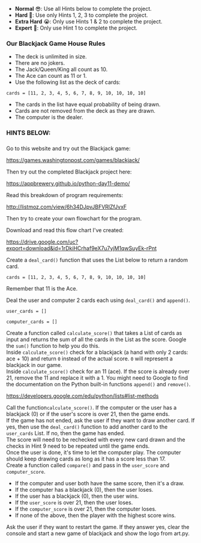
- **Normal** 😎: Use all Hints below to complete the project.
- **Hard** 🤔: Use only Hints 1, 2, 3 to complete the project.
- **Extra Hard** 😭: Only use Hints 1 & 2 to complete the project.
- **Expert** 🤯: Only use Hint 1 to complete the project.

### Our Blackjack Game House Rules

- The deck is unlimited in size.
- There are no jokers. 
- The Jack/Queen/King all count as 10.
- The Ace can count as 11 or 1.
- Use the following list as the deck of cards:

`cards = [11, 2, 3, 4, 5, 6, 7, 8, 9, 10, 10, 10, 10]`
- The cards in the list have equal probability of being drawn.
- Cards are not removed from the deck as they are drawn.
- The computer is the dealer.

### HINTS BELOW:
###
###
###
###
###
<div class="hint" title="Hint 1">
  Go to this website and try out the Blackjack game: 

https://games.washingtonpost.com/games/blackjack/

Then try out the completed Blackjack project here: 

https://appbrewery.github.io/python-day11-demo/
</div>

<div class="hint" title="Hint 2">
Read this breakdown of program requirements: 

http://listmoz.com/view/6h34DJpvJBFVRlZfJvxF

Then try to create your own flowchart for the program.

</div>

<div class="hint" title="Hint 3">
  Download and read this flow chart I've created:

https://drive.google.com/uc?export=download&id=1rDkiHCrhaf9eX7u7yjM1qwSuyEk-rPnt

</div>


<div class="hint" title="Hint 4">
  Create a <code>deal_card()</code> function that uses the List below to return a random card.

<code>cards = [11, 2, 3, 4, 5, 6, 7, 8, 9, 10, 10, 10, 10]</code>

Remember that 11 is the Ace.
</div>

<div class="hint" title="Hint 5">
  Deal the user and computer 2 cards each using <code>deal_card()</code> and <code>append()</code>.

<code>user_cards = []</code>

<code>computer_cards = []</code>
</div>

<div class="hint" title="Hint 6">
  Create a function called <code>calculate_score()</code> that takes a List of cards as input 
and returns the sum of all the cards in the List as the score. 
Google the <code>sum()</code> function to help you do this.
</div>


<div class="hint" title="Hint 7">
Inside <code>calculate_score()</code> check for a blackjack (a hand with only 2 cards: ace + 10) and return <code>0</code> instead of the actual score. <code>0</code> will represent a blackjack in our game.
</div>


<div class="hint" title="Hint 8">
  Inside <code>calculate_score()</code> check for an 11 (ace). If the score is already over 21, remove the 11 and replace it with a 1. You might need to Google to find the documentation on the Python built-in functions <code>append()</code> and <code>remove()</code>.

https://developers.google.com/edu/python/lists#list-methods
</div>

<div class="hint" title="Hint 9">
  Call the function<code>calculate_score()</code>. If the computer or the user has a blackjack (0) or if the user's score is over 21, then the game ends.
</div>

<div class="hint" title="Hint 10">
  If the game has not ended, ask the user if they want to draw another card. If yes, then use the <code>deal_card()</code> function to add another card to the <code>user_cards</code> List. If no, then the game has ended.
</div>

<div class="hint" title="Hint 11">
  The score will need to be rechecked with every new card drawn and the checks in Hint 9 need to be repeated until the game ends.
</div>

<div class="hint" title="Hint 12">
  Once the user is done, it's time to let the computer play. The computer should keep drawing cards as long as it has a score less than 17.
</div>

<div class="hint" title="Hint 13">
  Create a function called <code>compare()</code> and pass in the <code>user_score</code> and <code>computer_score</code>. 

- If the computer and user both have the same score, then it's a draw.
- If the computer has a blackjack (0), then the user loses. 
- If the user has a blackjack (0), then the user wins. 
- If the <code>user_score</code> is over 21, then the user loses. 
- If the <code>computer_score</code> is over 21, then the computer loses. 
- If none of the above, then the player with the highest score wins.
</div>

<div class="hint" title="Hint 14">
  Ask the user if they want to restart the game. If they answer yes, clear the console and start a new game of blackjack and show the logo from art.py.
</div>



